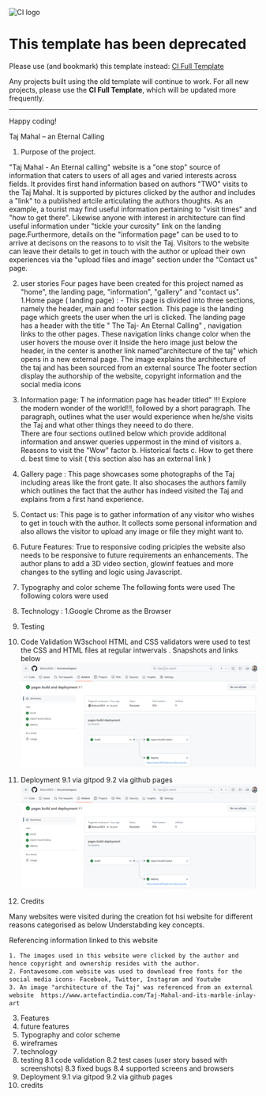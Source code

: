 ![CI logo](https://codeinstitute.s3.amazonaws.com/fullstack/ci_logo_small.png)

# This template has been deprecated

Please use (and bookmark) this template instead: [CI Full Template](https://github.com/Code-Institute-Org/ci-full-template)

Any projects built using the old template will continue to work. For all new projects, please use the **CI Full Template**, which will be updated more frequently.

---
Happy coding!

Taj Mahal – an Eternal Calling 

1. Purpose of the project. 

"Taj Mahal - An Eternal calling" website is a "one stop" source of information that caters to users of all ages and varied interests across fields. It provides first hand information based on authors "TWO" visits to the Taj Mahal. It is supported by pictures clicked by the author and includes a "link" to a published artcile articulating the authors thoughts.
As an example, a tourist may find useful information pertaining to "visit times" and "how to get there". Likewise anyone with interest in architecture can find useful information under "tickle your curosity" link on the landing page.Furthermore, details on the "information page" can be used to to arrive at decisons on the reasons to to visit the Taj. 
Visitors to the website can leave their details to get in touch with the author or upload their own experiences via the "upload files and image" section under the "Contact us" page. 
 
2. user stories
Four pages have been created for this project named as "home", the landing page, "information", "gallery" and "contact us".
1.Home page ( landing page) : - 
    This page is divided into three sections, namely the header, main and footer section. This page is the landing page which greets the user when the url is clicked. The landing page has a header with the title " The Taj- An Eternal Calling" , navigation links to the other pages. These navigation links change color when the user hovers the mouse over it 
    Inside the hero image just below the header, in the center is another link named"architecture of the taj" which opens in a new external page. The  image explains the architecture of the taj and has been sourced from an external source 
    The footer section display the authorship of the website, copyright information and the social media icons
2. Information page: T
    he information page has header titled" !!! Explore the modern wonder of the world!!!, followed by a short paragraph. The paragraph, outlines what the user would experience when he/she visits the Taj and what other things they neeed to do there.  
    There are four sections outlined below which provide additonal information and answer queries uppermost in the mind of  visitors 
    a. Reasons to visit the "Wow" factor 
    b. Historical facts 
    c. How to get there 
    d. best time to visit ( this section also has an external link ) 
3. Gallery page : 
    This page showcases some photographs of the Taj including areas like the front gate. 
    It also shocases the authors family which outlines the fact that the author has indeed visited the Taj and explains from a first hand experience. 
4. Contact us:
    This page is to gather information of any visitor who wishes to get in touch with the author. It collects some personal information and also allows the visitor to upload any image or file they might want to. 

3. Future Features: 
    True to responsive coding priciples the website also needs to be responsive to future requirements an enhancements.
    The author plans to add a 3D video section, glowinf featues and more changes to the sytling and logic using Javascript.

4. Typography and color scheme 
        The following fonts were used 
        The following colors were used 
5. Technology : 
        1.Google Chrome as the Browser  
6. Testing 

1. Code Validation
W3school HTML and CSS validators were used to test the CSS and HTML files at regular intwervals . Snapshots and links below 
![alt text](image.png)

7. Deployment 
  9.1 via gitpod
   9.2 via github pages
   ![alt text](image.png)

5. Credits

Many websites were visited during the creation fot hsi website for different reasons categorised as below 
Understabding key concepts.



Referencing information linked to this website 

    1. The images used in this website were clicked by the author and hence copyright and ownership resides with the author.
    2. Fontawesome.com website was used to download free fonts for the social media icons- Facebook, Twitter, Instagram and Youtube 
    3. An image "architecture of the Taj" was referenced from an external website  https://www.artefactindia.com/Taj-Mahal-and-its-marble-inlay-art




3. Features
4. future features
5. Typography and color scheme
6. wireframes
7. technology
8. testing
   8.1 code validation
   8.2 test cases (user story based with screenshots)
   8.3 fixed bugs
   8.4 supported screens and browsers
9. Deployment
   9.1 via gitpod
   9.2 via github pages
10. credits

